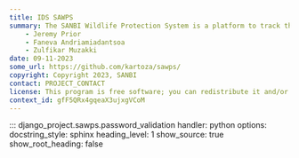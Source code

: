 ```yaml
---
title: IDS SAWPS
summary: The SANBI Wildlife Protection System is a platform to track the population levels of endangered wildlife.
    - Jeremy Prior
    - Faneva Andriamiadantsoa
    - Zulfikar Muzakki
date: 09-11-2023
some_url: https://github.com/kartoza/sawps/
copyright: Copyright 2023, SANBI
contact: PROJECT_CONTACT
license: This program is free software; you can redistribute it and/or modify it under the terms of the GNU Affero General Public License as published by the Free Software Foundation; either version 3 of the License, or (at your option) any later version.
context_id: gfF5QRx4gqeaX3ujxgVCoM
---
```


::: django_project.sawps.password_validation
    handler: python
    options:
        docstring_style: sphinx
        heading_level: 1
        show_source: true
        show_root_heading: false